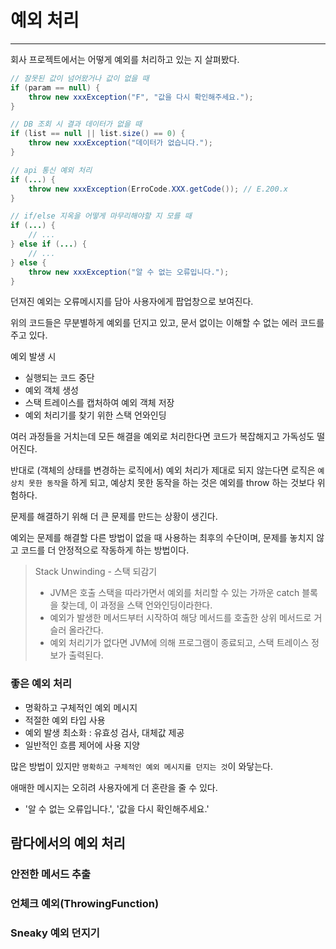 # 예외 처리

---

회사 프로젝트에서는 어떻게 예외를 처리하고 있는 지 살펴봤다.

```java
// 잘못된 값이 넘어왔거나 값이 없을 때
if (param == null) {
    throw new xxxException("F", "값을 다시 확인해주세요.");
}

// DB 조회 시 결과 데이터가 없을 때
if (list == null || list.size() == 0) {
    throw new xxxException("데이터가 없습니다.");
}

// api 통신 예외 처리
if (...) {
    throw new xxxException(ErroCode.XXX.getCode()); // E.200.x    
}

// if/else 지옥을 어떻게 마무리해야할 지 모를 때
if (...) {
    // ...
} else if (...) {
    // ...
} else {
    throw new xxxException("알 수 없는 오류입니다.");   
}
```
던져진 예외는 오류메시지를 담아 사용자에게 팝업창으로 보여진다.

위의 코드들은 무분별하게 예외를 던지고 있고, 문서 없이는 이해할 수 없는 에러 코드를 주고 있다.

예외 발생 시 
- 실행되는 코드 중단
- 예외 객체 생성
- 스택 트레이스를 캡처하여 예외 객체 저장
- 예외 처리기를 찾기 위한 스택 언와인딩

여러 과정들을 거치는데
모든 해결을 예외로 처리한다면 코드가 복잡해지고 가독성도 떨어진다.

반대로 (객체의 상태를 변경하는 로직에서) 예외 처리가 제대로 되지 않는다면 로직은 `예상치 못한 동작`을 하게 되고, 예상치 못한 동작을 하는 것은 예외를 throw 하는 것보다 위험하다.

문제를 해결하기 위해 더 큰 문제를 만드는 상황이 생긴다.

예외는 문제를 해결할 다른 방법이 없을 때 사용하는 최후의 수단이며, 문제를 놓치지 않고 코드를 더 안정적으로 작동하게 하는 방법이다.
> Stack Unwinding - 스택 되감기 <br>
> - JVM은 호출 스택을 따라가면서 예외를 처리할 수 있는 가까운 catch 블록을 찾는데, 이 과정을 스택 언와인딩이라한다. <br>
> - 예외가 발생한 메서드부터 시작하여 해당 메서드를 호출한 상위 메서드로 거슬러 올라간다.
> - 예외 처리기가 없다면 JVM에 의해 프로그램이 종료되고, 스택 트레이스 정보가 출력된다.

### 좋은 예외 처리
- 명확하고 구체적인 예외 메시지
- 적절한 예외 타입 사용
- 예외 발생 최소화 : 유효성 검사, 대체값 제공
- 일반적인 흐름 제어에 사용 지양

많은 방법이 있지만 `명확하고 구체적인 예외 메시지를 던지는 것`이 와닿는다.

애매한 메시지는 오히려 사용자에게 더 혼란을 줄 수 있다.
- '알 수 없는 오류입니다.', '값을 다시 확인해주세요.'



## 람다에서의 예외 처리

### 안전한 메서드 추출

### 언체크 예외(ThrowingFunction)

### Sneaky 예외 던지기